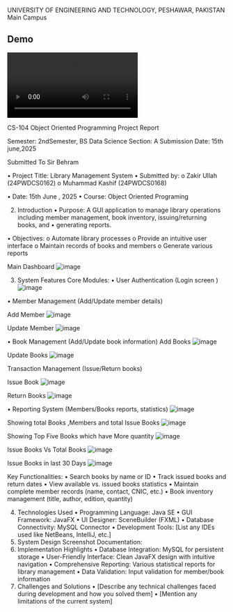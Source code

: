 UNIVERSITY OF ENGINEERING AND TECHNOLOGY, PESHAWAR, PAKISTAN
Main Campus

## Demo

![Demo Video](main/Project%20Video.mp4)




CS-104 Object Oriented Programming
Project Report

Semester:	2ndSemester, BS Data Science
Section:	A
Submission Date:	15th june,2025

Submitted To Sir Behram
 

•	Project Title: Library Management System
•	Submitted by:
o	Zakir Ullah (24PWDCS0162)
o	Muhammad Kashif (24PWDCS0168)

•	Date: 15th June , 2025
•	Course: Object Oriented Programing



2. Introduction
•	Purpose: A GUI application to manage library operations including member management, book inventory, issuing/returning books, and 
•	generating reports.

•	Objectives:
o	Automate library processes
o	Provide an intuitive user interface
o	Maintain records of books and members
o	Generate various reports

Main Dashboard
![image](https://github.com/user-attachments/assets/c37bc90d-32ba-4305-b84b-b144a8857947)

 

3. System Features
Core Modules:
•	User Authentication (Login screen )
![image](https://github.com/user-attachments/assets/15a57102-1141-4f6a-8325-1e6630656f6c)

 
•	Member Management (Add/Update member details)


Add Member
![image](https://github.com/user-attachments/assets/fd390651-f629-4c17-a230-42928103ccfa)

 

Update Member
![image](https://github.com/user-attachments/assets/6890e947-fd90-4f01-9434-a423d42066fe)

 

•	Book Management (Add/Update book information)
Add Books
![image](https://github.com/user-attachments/assets/718c8e83-c558-40d7-af4c-8d8086814547)

 

Update Books
 ![image](https://github.com/user-attachments/assets/d5a983b4-43e3-41f2-8e61-67ba8571babd)


Transaction Management (Issue/Return books)

Issue Book 
![image](https://github.com/user-attachments/assets/68008f7d-82c0-4008-ae23-455ee80e8bec)

 
Return Books
![image](https://github.com/user-attachments/assets/439e81a2-b084-459f-a128-84be63e212e7)

 
•	Reporting System (Members/Books reports, statistics)
![image](https://github.com/user-attachments/assets/679c07b1-b40d-4d2a-a762-1819e885ca5c)

 

Showing total Books ,Members and total Issue Books
![image](https://github.com/user-attachments/assets/3a2669f3-fb20-4634-b66f-816e1d34a0f6)

 


Showing Top Five Books which have More quantity
![image](https://github.com/user-attachments/assets/43ed4042-b457-4a85-b71e-68d0faa9fbfa)

 


Issue Books Vs Total Books
![image](https://github.com/user-attachments/assets/12597985-d2be-45a2-a162-7aa6e178a049)


Issue Books in last 30 Days
![image](https://github.com/user-attachments/assets/670066af-718e-4595-bd44-d653b00b5fe4)

Key Functionalities:
•	Search books by name or ID
•	Track issued books and return dates
•	View available vs. issued books statistics
•	Maintain complete member records (name, contact, CNIC, etc.)
•	Book inventory management (title, author, edition, quantity)

4. Technologies Used
•	Programming Language: Java SE
•	GUI Framework: JavaFX
•	UI Designer: SceneBuilder (FXML)
•	Database Connectivity: MySQL Connector
•	Development Tools: [List any IDEs used like NetBeans, IntelliJ, etc.]
5. System Design
Screenshot Documentation:
6. Implementation Highlights
•	Database Integration: MySQL for persistent storage
•	User-Friendly Interface: Clean JavaFX design with intuitive navigation
•	Comprehensive Reporting: Various statistical reports for library management
•	Data Validation: Input validation for member/book information
7. Challenges and Solutions
•	[Describe any technical challenges faced during development and how you solved them]
•	[Mention any limitations of the current system]

